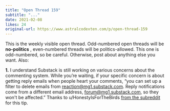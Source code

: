 ```yaml
---
title: "Open Thread 159"
subtitle: "..."
date: 2021-02-08
likes: 24
original-url: https://www.astralcodexten.com/p/open-thread-159
---
```

This is the weekly visible open thread. Odd-numbered open threads will be **no-politics** , even-numbered threads will be politics-allowed. This one is odd-numbered, so be careful. Otherwise, post about anything else you want. Also: 

**1.** I understand Substack is still working on various concerns about the commenting system. While you’re waiting, if your specific concern is about getting reply emails when people heart your comments, “you can set up a filter to delete emails from [reaction@mg1.substack.com](mailto:reaction@mg1.substack.com). Reply notifications come from a different email address, [forum@mg1.substack.com](mailto:forum@mg1.substack.com), so they won't be affected.” Thanks to u/HonestyIsForTheBirds [from the subreddit](https://www.reddit.com/r/slatestarcodex/comments/lac63p/metaculus_monday/glo7g42/) for this tip.
